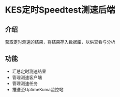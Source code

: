 # KES定时Speedtest测速后端

## 介绍
获取定时测速的结果，将结果存入数据库，以供查看与分析

## 功能
- 汇总定时测速结果
- 管理测速客户端
- 管理测速任务
- 推送至UptimeKuma监控站